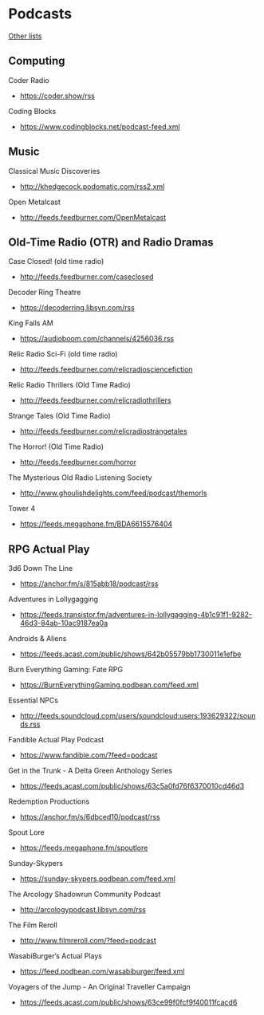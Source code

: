 # Podcasts

[Other lists](../README.md)

## Computing

Coder Radio
- https://coder.show/rss

Coding Blocks
- https://www.codingblocks.net/podcast-feed.xml

## Music

Classical Music Discoveries
- http://khedgecock.podomatic.com/rss2.xml

Open Metalcast
- http://feeds.feedburner.com/OpenMetalcast

## Old-Time Radio (OTR) and Radio Dramas

Case Closed! (old time radio)
- http://feeds.feedburner.com/caseclosed

Decoder Ring Theatre
- https://decoderring.libsyn.com/rss

King Falls AM
- https://audioboom.com/channels/4256036.rss

Relic Radio Sci-Fi (old time radio)
- http://feeds.feedburner.com/relicradiosciencefiction

Relic Radio Thrillers (Old Time Radio)
- http://feeds.feedburner.com/relicradiothrillers

Strange Tales (Old Time Radio)
- http://feeds.feedburner.com/relicradiostrangetales

The Horror! (Old Time Radio)
- http://feeds.feedburner.com/horror

The Mysterious Old Radio Listening Society
- http://www.ghoulishdelights.com/feed/podcast/themorls

Tower 4
- https://feeds.megaphone.fm/BDA6615576404

## RPG Actual Play

3d6 Down The Line
- https://anchor.fm/s/815abb18/podcast/rss

Adventures in Lollygagging
- https://feeds.transistor.fm/adventures-in-lollygagging-4b1c91f1-9282-46d3-84ab-10ac9187ea0a

Androids & Aliens
- https://feeds.acast.com/public/shows/642b05579bb1730011e1efbe

Burn Everything Gaming: Fate RPG
- https://BurnEverythingGaming.podbean.com/feed.xml

Essential NPCs
- http://feeds.soundcloud.com/users/soundcloud:users:193629322/sounds.rss

Fandible Actual Play Podcast
- https://www.fandible.com/?feed=podcast

Get in the Trunk - A Delta Green Anthology Series
- https://feeds.acast.com/public/shows/63c5a0fd76f6370010cd46d3

Redemption Productions
- https://anchor.fm/s/6dbced10/podcast/rss

Spout Lore
- https://feeds.megaphone.fm/spoutlore

Sunday-Skypers
- https://sunday-skypers.podbean.com/feed.xml

The Arcology Shadowrun Community Podcast
- http://arcologypodcast.libsyn.com/rss

The Film Reroll
- http://www.filmreroll.com/?feed=podcast

WasabiBurger’s Actual Plays
- https://feed.podbean.com/wasabiburger/feed.xml

Voyagers of the Jump - An Original Traveller Campaign
- https://feeds.acast.com/public/shows/63ce99f0fcf9f40011fcacd6
